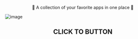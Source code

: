 <p align="center">
💜 A collection of your favorite apps in one place 💜
</p>

![image](https://github.com/Eliaz7/We-Softing-All-Soft-For-You/assets/97999125/9ddf37e2-a6d2-43b4-88b8-6e01d0e35168)


<h2 align="center">CLICK TO BUTTON</h1>

